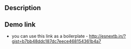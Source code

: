 ## Description

## Demo link

* you can use this link as a boilerplate - http://esnextb.in/?gist=b7bb48ddc187dc7eece468154361b4a7
